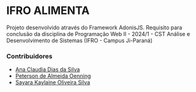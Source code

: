 # IFRO ALIMENTA

Projeto desenvolvido através do Framework AdonisJS. Requisito para conclusão da disciplina de Programação Web II - 2024/1 - CST Análise e Desenvolvimento de Sistemas (IFRO - Campus Ji-Paraná)

### Contribuidores
 - [Ana Claudia Dias da Silva](https://github.com/Anaclauds)
 - [Peterson de Almeida Oenning](https://github.com/petersonoenning)
 - [Sayara Kaylaine Oliveira Silva](https://github.com/sayarakaylaine)

